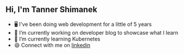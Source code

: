 ## Hi, I'm Tanner Shimanek

- 🖥️ I've been doing web development for a little of 5 years
- 🔭 I’m currently working on developer blog to showcase what I learn
- 🌱 I’m currently learning Kubernetes
- 😄 Connect with me on [linkedin](https://www.linkedin.com/in/tshimanek/)
<!--
**tannershimanek/tannershimanek** is a ✨ _special_ ✨ repository because its `README.md` (this file) appears on your GitHub profile.

Here are some ideas to get you started:

- 🔭 I’m currently working on developer blog to showcase what I learn...
- 🌱 I’m currently learning Kubernetes...
- 👯 I’m looking to collaborate on ...
- 🤔 I’m looking for help with ...
- 💬 Ask me about ...
- 📫 How to reach me: ...
- 😄 Pronouns: ...
- ⚡ Fun fact: ...
-->
